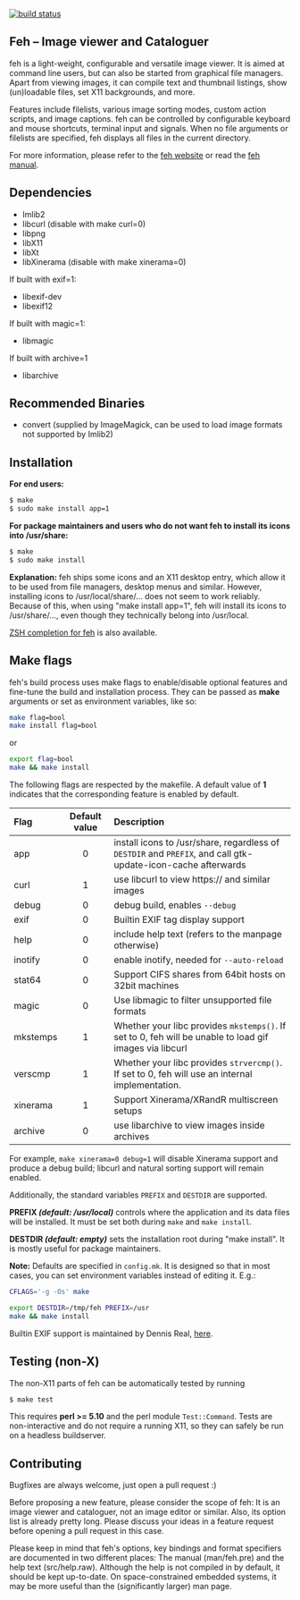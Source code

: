 [![build status](https://travis-ci.org/derf/feh.svg?branch=master)](https://travis-ci.org/derf/feh)

Feh – Image viewer and Cataloguer
---

feh is a light-weight, configurable and versatile image viewer.
It is aimed at command line users, but can also be started from graphical file
managers. Apart from viewing images, it can compile text and thumbnail
listings, show (un)loadable files, set X11 backgrounds, and more.

Features include filelists, various image sorting modes, custom action scripts,
and image captions. feh can be controlled by configurable keyboard and mouse
shortcuts, terminal input and signals.  When no file arguments or filelists are
specified, feh displays all files in the current directory.

For more information, please refer to the [feh
website](https://feh.finalrewind.org/) or read the [feh
manual](https://man.finalrewind.org/1/feh/).

Dependencies
---

 * Imlib2
 * libcurl (disable with make curl=0)
 * libpng
 * libX11
 * libXt
 * libXinerama (disable with make xinerama=0)

If built with exif=1:

 * libexif-dev
 * libexif12

If built with magic=1:

 * libmagic

If built with archive=1

 * libarchive

Recommended Binaries
---

 * convert  (supplied by ImageMagick, can be used to load image formats not supported by Imlib2)

Installation
---

**For end users:**
```bash
$ make
$ sudo make install app=1
```

**For package maintainers and users who do not want feh to install its
icons into /usr/share:**
```bash
$ make
$ sudo make install
```

**Explanation:** feh ships some icons and an X11 desktop entry, which allow it to
be used from file managers, desktop menus and similar. However, installing
icons to /usr/local/share/... does not seem to work reliably.
Because of this, when using "make install app=1", feh will install its icons
to /usr/share/..., even though they technically belong into /usr/local.

[ZSH completion for
feh](https://git.finalrewind.org/zsh/plain/etc/completions/_feh) is also
available.

Make flags
----------

feh's build process uses make flags to enable/disable optional features and
fine-tune the build and installation process. They can be passed as **make**
arguments or set as environment variables, like so:

```bash
make flag=bool
make install flag=bool
```
or
```bash
export flag=bool
make && make install
```

The following flags are respected by the makefile. A default value of **1**
indicates that the corresponding feature is enabled by default.

| Flag | Default value | Description |
| :--- | :---: | :--- |
| app  | 0 | install icons to /usr/share, regardless of `DESTDIR` and `PREFIX`, and call gtk-update-icon-cache afterwards |
| curl | 1 | use libcurl to view https:// and similar images |
| debug | 0 | debug build, enables `--debug` |
| exif | 0 | Builtin EXIF tag display support |
| help | 0 | include help text (refers to the manpage otherwise) |
| inotify | 0 | enable inotify, needed for `--auto-reload` |
| stat64 | 0 | Support CIFS shares from 64bit hosts on 32bit machines |
| magic | 0 | Use libmagic to filter unsupported file formats |
| mkstemps | 1 | Whether your libc provides `mkstemps()`. If set to 0, feh will be unable to load gif images via libcurl |
| verscmp | 1 | Whether your libc provides `strvercmp()`. If set to 0, feh will use an internal implementation. |
| xinerama | 1 | Support Xinerama/XRandR multiscreen setups |
| archive | 0 | use libarchive to view images inside archives |

For example, `make xinerama=0 debug=1` will disable Xinerama support and
produce a debug build; libcurl and natural sorting support will remain enabled.

Additionally, the standard variables `PREFIX` and `DESTDIR` are supported.

**PREFIX _(default: /usr/local)_** controls where the application and its data files
will be installed. It must be set both during `make` and `make install`.

**DESTDIR _(default: empty)_** sets the installation root during "make install". It
is mostly useful for package maintainers.

**Note:** Defaults are specified in `config.mk`. It is designed so that in most
cases, you can set environment variables instead of editing it. E.g.:

```bash
CFLAGS='-g -Os' make
```
```bash
export DESTDIR=/tmp/feh PREFIX=/usr
make && make install
```

Builtin EXIF support is maintained by Dennis Real, [here](https://github.com/reald/feh).


Testing (non-X)
---------------

The non-X11 parts of feh can be automatically tested by running

```bash
$ make test
```
This requires **perl >= 5.10** and the perl module `Test::Command`. Tests are
non-interactive and do not require a running X11, so they can safely be run on
a headless buildserver.


Contributing
---

Bugfixes are always welcome, just open a pull request :)

Before proposing a new feature, please consider the scope of feh: It is an
image viewer and cataloguer, not an image editor or similar. Also, its option
list is already pretty long. Please discuss your ideas in a feature request
before opening a pull request in this case.

Please keep in mind that feh's options, key bindings and format specifiers are
documented in two different places: The manual (man/feh.pre) and the help text
(src/help.raw). Although the help is not compiled in by default, it should be
kept up-to-date. On space-constrained embedded systems, it may be more useful
than the (significantly larger) man page.
